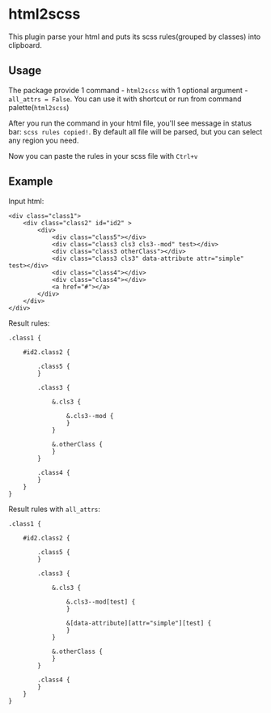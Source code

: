 # html2scss

This plugin parse your html and puts its scss rules(grouped by classes) into clipboard.

## Usage

The package provide 1 command - `html2scss` with 1 optional argument - `all_attrs = False`. You can use it with shortcut or run from command palette(`html2scss`)

After you run the command in your html file, you'll see message in status bar: `scss rules copied!`. By default all file will be parsed, but you can select any region you need.

Now you can paste the rules in your scss file with `Ctrl+v`

## Example

Input html:
```
<div class="class1">
	<div class="class2" id="id2" >
		<div>
			<div class="class5"></div>
			<div class="class3 cls3 cls3--mod" test></div>
			<div class="class3 otherClass"></div>
			<div class="class3 cls3" data-attribute attr="simple" test></div>
			<div class="class4"></div>
			<div class="class4"></div>
			<a href="#"></a>
		</div>
	</div>
</div>
```
Result rules:
```
.class1 {

	#id2.class2 {

		.class5 {
		}

		.class3 {

			&.cls3 {

				&.cls3--mod {
				}
			}

			&.otherClass {
			}
		}

		.class4 {
		}
	}
}
```
Result rules with `all_attrs`:
```
.class1 {

	#id2.class2 {

		.class5 {
		}

		.class3 {

			&.cls3 {

				&.cls3--mod[test] {
				}

				&[data-attribute][attr="simple"][test] {
				}
			}

			&.otherClass {
			}
		}

		.class4 {
		}
	}
}
```
